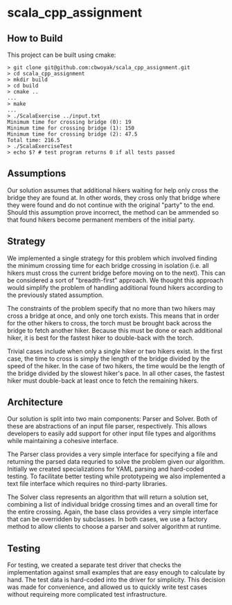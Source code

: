 # scala_cpp_assignment

## How to Build
This project can be built using cmake:
```
> git clone git@github.com:cbwoyak/scala_cpp_assignment.git
> cd scala_cpp_assignment
> mkdir build
> cd build
> cmake ..
...
> make
...
> ./ScalaExercise ../input.txt
Minimum time for crossing bridge (0): 19
Minimum time for crossing bridge (1): 150
Minimum time for crossing bridge (2): 47.5
Total time: 216.5
> ./ScalaExerciseTest
> echo $? # test program returns 0 if all tests passed
```

## Assumptions
Our solution assumes that additional hikers waiting for help only cross the
bridge they are found at. In other words, they cross only that bridge where they
were found and do not continue with the original "party" to the end. Should this
assumption prove incorrect, the method can be ammended so that found hikers
become permanent members of the initial party.

## Strategy
We implemented a single strategy for this problem which involved finding the
minimum crossing time for each bridge crossing in isolation (i.e. all hikers
must cross the current bridge before moving on to the next). This can be
considered a sort of "breadth-first" approach. We thought this approach would
simplify the problem of handling additional found hikers according to the
previously stated assumption.

The constraints of the problem specify that no more than two hikers may cross a
bridge at once, and only one torch exists. This means that in order for the
other hikers to cross, the torch must be brought back across the bridge to fetch
another hiker. Because this must be done or each additional hiker, it is best
for the fastest hiker to double-back with the torch.

Trivial cases include when only a single hiker or two hikers exist. In the first
case, the time to cross is simply the length of the bridge divided by the speed
of the hiker. In the case of two hikers, the time would be the length of the
bridge divided by the slowest hiker's pace. In all other cases, the fastest
hiker must double-back at least once to fetch the remaining hikers.

## Architecture
Our solution is split into two main components: Parser and Solver. Both of these
are abstractions of an input file parser, respectively. This allows developers
to easily add support for other input file types and algorithms while
maintaining a cohesive interface.

The Parser class provides a very simple interface for specifying a file and
returning the parsed data requried to solve the problem given our algorithm.
Initially we created specializations for YAML parsing and hard-coded testing. To
facilitate better testing while prototypeing we also implemented a text file
interface which requires no third-party libraries.

The Solver class represents an algorithm that will return a solution set,
combining a list of individual bridge crossing times and an overall time for the
entire crossing. Again, the base class provides a very simple interface that can
be overridden by subclasses. In both cases, we use a factory method to allow
clients to choose a parser and solver algorithm at runtime.

## Testing
For testing, we created a separate test driver that checks the implementation
against small examples that are easy enough to calculate by hand. The test data
is hard-coded into the driver for simplicity. This decision was made for
convenience, and allowed us to quickly write test cases without requireing more
complicated test infrastructure.
